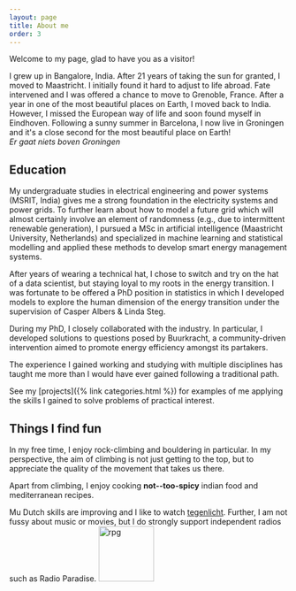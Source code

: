 ```yaml
---
layout: page
title: About me
order: 3
---
```

Welcome to my page, glad to have you as a visitor!

I grew up in Bangalore, India. After 21 years of taking the sun for granted, I moved to Maastricht. I initially found it hard to adjust to life abroad. Fate intervened and I was offered a chance to move to Grenoble, France. After a year in one of the most beautiful places on Earth, I moved back to India. However, I missed the European way of life and soon found myself in Eindhoven. Following a sunny summer in Barcelona, I now live in Groningen and it's a close second for the most beautiful place on Earth! <br> *Er gaat niets boven Groningen*

## Education
My undergraduate studies in electrical engineering and power systems (MSRIT, India) gives me a strong foundation in the electricity systems and power grids. To further learn about how to model a future grid which will almost certainly involve an element of randomness (e.g., due to intermittent renewable generation), I pursued a MSc in artificial intelligence (Maastricht University, Netherlands) and specialized in machine learning and statistical modelling and applied these methods to develop smart energy management systems.

After years of wearing a technical hat, I chose to switch and try on the hat of a data scientist, but staying loyal to my roots in the energy transition. I was fortunate to be offered a PhD position in statistics in which I developed models to explore the human dimension of the energy transition under the supervision of Casper Albers & Linda Steg.

During my PhD, I closely collaborated with the industry. In particular, I developed solutions to questions posed by Buurkracht, a community-driven intervention aimed to promote energy efficiency amongst its partakers.

The experience I gained working and studying with multiple disciplines has taught me more than I would have ever gained following a traditional path.

See my [projects]({% link categories.html %}) for examples of me applying the skills I gained to solve problems of practical interest.

## Things I find fun
In my free time, I enjoy rock-climbing and bouldering in particular.
In my perspective, the aim of climbing is not just getting to the top, but to appreciate the quality of the movement that takes us there.

Apart from climbing, I enjoy cooking **not--too-spicy** indian food and mediterranean recipes.

Mu Dutch skills are improving and I like to watch [tegenlicht](https://www.vpro.nl/programmas/tegenlicht.html). Further, I am not fussy about music or movies, but I do strongly support independent radios such as Radio Paradise. <img src="{{ site.github.repo }}/assets/rp.png" alt="rpg" style="width:100px;height:100px;">
